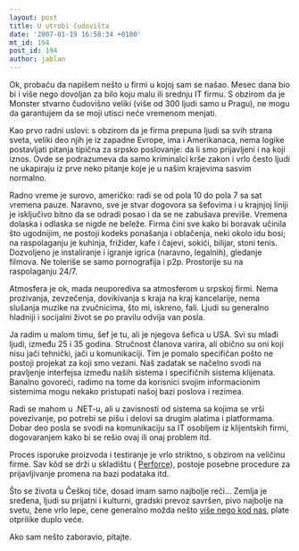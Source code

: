```yaml
---
layout: post
title: U utrobi čudovišta
date: '2007-01-19 16:58:34 +0100'
mt_id: 194
post_id: 194
author: jablan
---
```

Ok, probaću da napišem nešto u firmi u kojoj sam se našao. Mesec dana bio bi i više nego dovoljan za bilo koju malu ili srednju IT firmu. S obzirom da je Monster stvarno čudovišno veliki (više od 300 ljudi samo u Pragu), ne mogu da garantujem da se moji utisci neće vremenom menjati.

Kao prvo radni uslovi: s obzirom da je firma prepuna ljudi sa svih strana sveta, veliki deo njih je iz zapadne Evrope, ima i Amerikanaca, nema logike postavljati pitanja tipična za srpsko poslovanje: da li smo prijavljeni i na koji iznos. Ovde se podrazumeva da samo kriminalci krše zakon i vrlo često ljudi ne ukapiraju iz prve neko pitanje koje je u našim krajevima sasvim normalno.

Radno vreme je surovo, američko: radi se od pola 10 do pola 7 sa sat vremena pauze. Naravno, sve je stvar dogovora sa šefovima i u krajnjoj liniji je isključivo bitno da se odradi posao i da se ne zabušava previše. Vremena dolaska i odlaska se nigde ne beleže. Firma čini sve kako bi boravak učinila što ugodnijim, ne postoji kodeks ponašanja i oblačenja, neki okolo idu bosi; na raspolaganju je kuhinja, frižider, kafe i čajevi, sokići, bilijar, stoni tenis. Dozvoljeno je instaliranje i igranje igrica (naravno, legalnih), gledanje filmova. Ne toleriše se samo pornografija i p2p. Prostorije su na raspolaganju 24/7.

Atmosfera je ok, mada neuporediva sa atmosferom u srpskoj firmi. Nema prozivanja, zevzečenja, dovikivanja s kraja na kraj kancelarije, nema slušanja muzike na zvučnicima, što mi, iskreno, fali. Ljudi su generalno hladniji i socijalni život se po pravilu odvija van posla.

Ja radim u malom timu, šef je tu, ali je njegova šefica u USA. Svi su mlađi ljudi, između 25 i 35 godina. Stručnost članova varira, ali obično su oni koji nisu jači tehnički, jači u komunikaciji. Tim je pomalo specifičan pošto ne postoji projekat za koji smo vezani. Naš zadatak se načelno svodi na pravljenje interfejsa između naših sistema i specifičnih sistema klijenata. Banalno govoreći, radimo na tome da korisnici svojim informacionim sistemima mogu nekako pristupati našoj bazi poslova i rezimea.

Radi se mahom u .NET-u, ali u zavisnosti od sistema sa kojima se vrši povezivanje, po potrebi se pišu i delovi sa drugim alatima i platformama. Dobar deo posla se svodi na komunikaciju sa IT osobljem iz klijentskih firmi, dogovaranjem kako bi se rešio ovaj ili onaj problem itd.

Proces isporuke proizvoda i testiranje je vrlo striktno, s obzirom na veličinu firme. Sav kôd se drži u skladištu ( [Perforce](http://www.perforce.com/)), postoje posebne procedure za prijavljivanje promena na bazi podataka itd.

Što se života u Češkoj tiče, dosad imam samo najbolje reči... Zemlja je sređena, ljudi su prijatni i kulturni, gradski prevoz savršen, pivo najbolje na svetu, žene vrlo lepe, cene generalno možda nešto [više nego kod nas](http://www.expats.cz/prague/article/prague-relocation/cost-of-living/), plate otprilike duplo veće.

Ako sam nešto zaboravio, pitajte.

